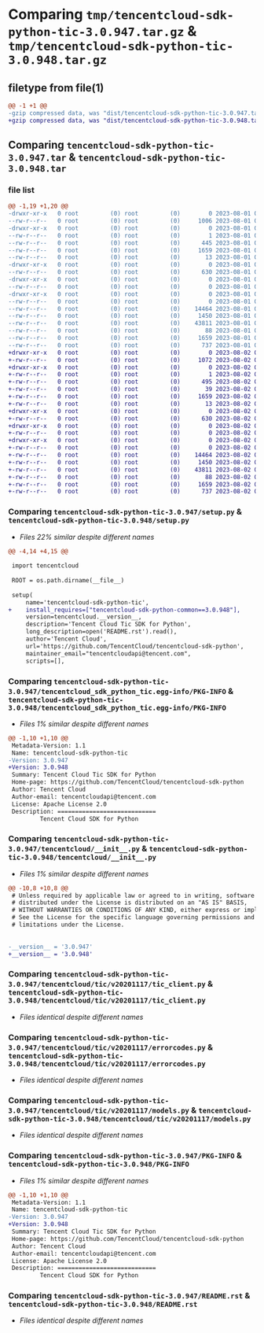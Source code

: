 # Comparing `tmp/tencentcloud-sdk-python-tic-3.0.947.tar.gz` & `tmp/tencentcloud-sdk-python-tic-3.0.948.tar.gz`

## filetype from file(1)

```diff
@@ -1 +1 @@
-gzip compressed data, was "dist/tencentcloud-sdk-python-tic-3.0.947.tar", last modified: Tue Aug  1 00:57:53 2023, max compression
+gzip compressed data, was "dist/tencentcloud-sdk-python-tic-3.0.948.tar", last modified: Wed Aug  2 00:39:21 2023, max compression
```

## Comparing `tencentcloud-sdk-python-tic-3.0.947.tar` & `tencentcloud-sdk-python-tic-3.0.948.tar`

### file list

```diff
@@ -1,19 +1,20 @@
-drwxr-xr-x   0 root         (0) root         (0)        0 2023-08-01 00:57:53.000000 tencentcloud-sdk-python-tic-3.0.947/
--rw-r--r--   0 root         (0) root         (0)     1006 2023-08-01 00:57:53.000000 tencentcloud-sdk-python-tic-3.0.947/setup.py
-drwxr-xr-x   0 root         (0) root         (0)        0 2023-08-01 00:57:53.000000 tencentcloud-sdk-python-tic-3.0.947/tencentcloud_sdk_python_tic.egg-info/
--rw-r--r--   0 root         (0) root         (0)        1 2023-08-01 00:57:53.000000 tencentcloud-sdk-python-tic-3.0.947/tencentcloud_sdk_python_tic.egg-info/dependency_links.txt
--rw-r--r--   0 root         (0) root         (0)      445 2023-08-01 00:57:53.000000 tencentcloud-sdk-python-tic-3.0.947/tencentcloud_sdk_python_tic.egg-info/SOURCES.txt
--rw-r--r--   0 root         (0) root         (0)     1659 2023-08-01 00:57:53.000000 tencentcloud-sdk-python-tic-3.0.947/tencentcloud_sdk_python_tic.egg-info/PKG-INFO
--rw-r--r--   0 root         (0) root         (0)       13 2023-08-01 00:57:53.000000 tencentcloud-sdk-python-tic-3.0.947/tencentcloud_sdk_python_tic.egg-info/top_level.txt
-drwxr-xr-x   0 root         (0) root         (0)        0 2023-08-01 00:57:53.000000 tencentcloud-sdk-python-tic-3.0.947/tencentcloud/
--rw-r--r--   0 root         (0) root         (0)      630 2023-08-01 00:57:53.000000 tencentcloud-sdk-python-tic-3.0.947/tencentcloud/__init__.py
-drwxr-xr-x   0 root         (0) root         (0)        0 2023-08-01 00:57:53.000000 tencentcloud-sdk-python-tic-3.0.947/tencentcloud/tic/
--rw-r--r--   0 root         (0) root         (0)        0 2023-08-01 00:57:53.000000 tencentcloud-sdk-python-tic-3.0.947/tencentcloud/tic/__init__.py
-drwxr-xr-x   0 root         (0) root         (0)        0 2023-08-01 00:57:53.000000 tencentcloud-sdk-python-tic-3.0.947/tencentcloud/tic/v20201117/
--rw-r--r--   0 root         (0) root         (0)        0 2023-08-01 00:57:53.000000 tencentcloud-sdk-python-tic-3.0.947/tencentcloud/tic/v20201117/__init__.py
--rw-r--r--   0 root         (0) root         (0)    14464 2023-08-01 00:57:53.000000 tencentcloud-sdk-python-tic-3.0.947/tencentcloud/tic/v20201117/tic_client.py
--rw-r--r--   0 root         (0) root         (0)     1450 2023-08-01 00:57:53.000000 tencentcloud-sdk-python-tic-3.0.947/tencentcloud/tic/v20201117/errorcodes.py
--rw-r--r--   0 root         (0) root         (0)    43811 2023-08-01 00:57:53.000000 tencentcloud-sdk-python-tic-3.0.947/tencentcloud/tic/v20201117/models.py
--rw-r--r--   0 root         (0) root         (0)       88 2023-08-01 00:57:53.000000 tencentcloud-sdk-python-tic-3.0.947/setup.cfg
--rw-r--r--   0 root         (0) root         (0)     1659 2023-08-01 00:57:53.000000 tencentcloud-sdk-python-tic-3.0.947/PKG-INFO
--rw-r--r--   0 root         (0) root         (0)      737 2023-08-01 00:57:53.000000 tencentcloud-sdk-python-tic-3.0.947/README.rst
+drwxr-xr-x   0 root         (0) root         (0)        0 2023-08-02 00:39:21.000000 tencentcloud-sdk-python-tic-3.0.948/
+-rw-r--r--   0 root         (0) root         (0)     1072 2023-08-02 00:39:21.000000 tencentcloud-sdk-python-tic-3.0.948/setup.py
+drwxr-xr-x   0 root         (0) root         (0)        0 2023-08-02 00:39:21.000000 tencentcloud-sdk-python-tic-3.0.948/tencentcloud_sdk_python_tic.egg-info/
+-rw-r--r--   0 root         (0) root         (0)        1 2023-08-02 00:39:21.000000 tencentcloud-sdk-python-tic-3.0.948/tencentcloud_sdk_python_tic.egg-info/dependency_links.txt
+-rw-r--r--   0 root         (0) root         (0)      495 2023-08-02 00:39:21.000000 tencentcloud-sdk-python-tic-3.0.948/tencentcloud_sdk_python_tic.egg-info/SOURCES.txt
+-rw-r--r--   0 root         (0) root         (0)       39 2023-08-02 00:39:21.000000 tencentcloud-sdk-python-tic-3.0.948/tencentcloud_sdk_python_tic.egg-info/requires.txt
+-rw-r--r--   0 root         (0) root         (0)     1659 2023-08-02 00:39:21.000000 tencentcloud-sdk-python-tic-3.0.948/tencentcloud_sdk_python_tic.egg-info/PKG-INFO
+-rw-r--r--   0 root         (0) root         (0)       13 2023-08-02 00:39:21.000000 tencentcloud-sdk-python-tic-3.0.948/tencentcloud_sdk_python_tic.egg-info/top_level.txt
+drwxr-xr-x   0 root         (0) root         (0)        0 2023-08-02 00:39:21.000000 tencentcloud-sdk-python-tic-3.0.948/tencentcloud/
+-rw-r--r--   0 root         (0) root         (0)      630 2023-08-02 00:39:21.000000 tencentcloud-sdk-python-tic-3.0.948/tencentcloud/__init__.py
+drwxr-xr-x   0 root         (0) root         (0)        0 2023-08-02 00:39:21.000000 tencentcloud-sdk-python-tic-3.0.948/tencentcloud/tic/
+-rw-r--r--   0 root         (0) root         (0)        0 2023-08-02 00:39:21.000000 tencentcloud-sdk-python-tic-3.0.948/tencentcloud/tic/__init__.py
+drwxr-xr-x   0 root         (0) root         (0)        0 2023-08-02 00:39:21.000000 tencentcloud-sdk-python-tic-3.0.948/tencentcloud/tic/v20201117/
+-rw-r--r--   0 root         (0) root         (0)        0 2023-08-02 00:39:21.000000 tencentcloud-sdk-python-tic-3.0.948/tencentcloud/tic/v20201117/__init__.py
+-rw-r--r--   0 root         (0) root         (0)    14464 2023-08-02 00:39:21.000000 tencentcloud-sdk-python-tic-3.0.948/tencentcloud/tic/v20201117/tic_client.py
+-rw-r--r--   0 root         (0) root         (0)     1450 2023-08-02 00:39:21.000000 tencentcloud-sdk-python-tic-3.0.948/tencentcloud/tic/v20201117/errorcodes.py
+-rw-r--r--   0 root         (0) root         (0)    43811 2023-08-02 00:39:21.000000 tencentcloud-sdk-python-tic-3.0.948/tencentcloud/tic/v20201117/models.py
+-rw-r--r--   0 root         (0) root         (0)       88 2023-08-02 00:39:21.000000 tencentcloud-sdk-python-tic-3.0.948/setup.cfg
+-rw-r--r--   0 root         (0) root         (0)     1659 2023-08-02 00:39:21.000000 tencentcloud-sdk-python-tic-3.0.948/PKG-INFO
+-rw-r--r--   0 root         (0) root         (0)      737 2023-08-02 00:39:21.000000 tencentcloud-sdk-python-tic-3.0.948/README.rst
```

### Comparing `tencentcloud-sdk-python-tic-3.0.947/setup.py` & `tencentcloud-sdk-python-tic-3.0.948/setup.py`

 * *Files 22% similar despite different names*

```diff
@@ -4,14 +4,15 @@
 
 import tencentcloud
 
 ROOT = os.path.dirname(__file__)
 
 setup(
     name='tencentcloud-sdk-python-tic',
+    install_requires=["tencentcloud-sdk-python-common==3.0.948"],
     version=tencentcloud.__version__,
     description='Tencent Cloud Tic SDK for Python',
     long_description=open('README.rst').read(),
     author='Tencent Cloud',
     url='https://github.com/TencentCloud/tencentcloud-sdk-python',
     maintainer_email="tencentcloudapi@tencent.com",
     scripts=[],
```

### Comparing `tencentcloud-sdk-python-tic-3.0.947/tencentcloud_sdk_python_tic.egg-info/PKG-INFO` & `tencentcloud-sdk-python-tic-3.0.948/tencentcloud_sdk_python_tic.egg-info/PKG-INFO`

 * *Files 1% similar despite different names*

```diff
@@ -1,10 +1,10 @@
 Metadata-Version: 1.1
 Name: tencentcloud-sdk-python-tic
-Version: 3.0.947
+Version: 3.0.948
 Summary: Tencent Cloud Tic SDK for Python
 Home-page: https://github.com/TencentCloud/tencentcloud-sdk-python
 Author: Tencent Cloud
 Author-email: tencentcloudapi@tencent.com
 License: Apache License 2.0
 Description: ============================
         Tencent Cloud SDK for Python
```

### Comparing `tencentcloud-sdk-python-tic-3.0.947/tencentcloud/__init__.py` & `tencentcloud-sdk-python-tic-3.0.948/tencentcloud/__init__.py`

 * *Files 1% similar despite different names*

```diff
@@ -10,8 +10,8 @@
 # Unless required by applicable law or agreed to in writing, software
 # distributed under the License is distributed on an "AS IS" BASIS,
 # WITHOUT WARRANTIES OR CONDITIONS OF ANY KIND, either express or implied.
 # See the License for the specific language governing permissions and
 # limitations under the License.
 
 
-__version__ = '3.0.947'
+__version__ = '3.0.948'
```

### Comparing `tencentcloud-sdk-python-tic-3.0.947/tencentcloud/tic/v20201117/tic_client.py` & `tencentcloud-sdk-python-tic-3.0.948/tencentcloud/tic/v20201117/tic_client.py`

 * *Files identical despite different names*

### Comparing `tencentcloud-sdk-python-tic-3.0.947/tencentcloud/tic/v20201117/errorcodes.py` & `tencentcloud-sdk-python-tic-3.0.948/tencentcloud/tic/v20201117/errorcodes.py`

 * *Files identical despite different names*

### Comparing `tencentcloud-sdk-python-tic-3.0.947/tencentcloud/tic/v20201117/models.py` & `tencentcloud-sdk-python-tic-3.0.948/tencentcloud/tic/v20201117/models.py`

 * *Files identical despite different names*

### Comparing `tencentcloud-sdk-python-tic-3.0.947/PKG-INFO` & `tencentcloud-sdk-python-tic-3.0.948/PKG-INFO`

 * *Files 1% similar despite different names*

```diff
@@ -1,10 +1,10 @@
 Metadata-Version: 1.1
 Name: tencentcloud-sdk-python-tic
-Version: 3.0.947
+Version: 3.0.948
 Summary: Tencent Cloud Tic SDK for Python
 Home-page: https://github.com/TencentCloud/tencentcloud-sdk-python
 Author: Tencent Cloud
 Author-email: tencentcloudapi@tencent.com
 License: Apache License 2.0
 Description: ============================
         Tencent Cloud SDK for Python
```

### Comparing `tencentcloud-sdk-python-tic-3.0.947/README.rst` & `tencentcloud-sdk-python-tic-3.0.948/README.rst`

 * *Files identical despite different names*

